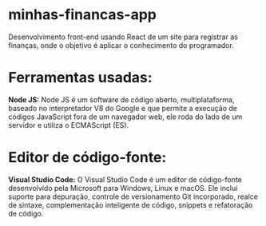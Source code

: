 # minhas-financas-app
Desenvolvimento front-end usando React de um site para registrar as finanças, onde o objetivo é aplicar o conhecimento do programador.
 
# Ferramentas usadas:
<b>Node JS:</b> Node JS é um software de código aberto, multiplataforma, baseado no interpretador V8 do Google e que permite a execução de códigos JavaScript fora de um navegador web, ele roda do lado de um servidor e utiliza o ECMAScript (ES).
 
# Editor de código-fonte:
<b>Visual Studio Code:</b> O Visual Studio Code é um editor de código-fonte desenvolvido pela Microsoft para Windows, Linux e macOS. Ele inclui suporte para depuração, controle de versionamento Git incorporado, realce de sintaxe, complementação inteligente de código, snippets e refatoração de código.
